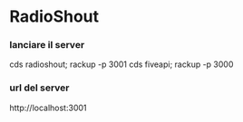 # RadioShout

### lanciare il server


cds radioshout; rackup -p 3001
cds fiveapi; rackup -p 3000


### url del server 

http://localhost:3001

